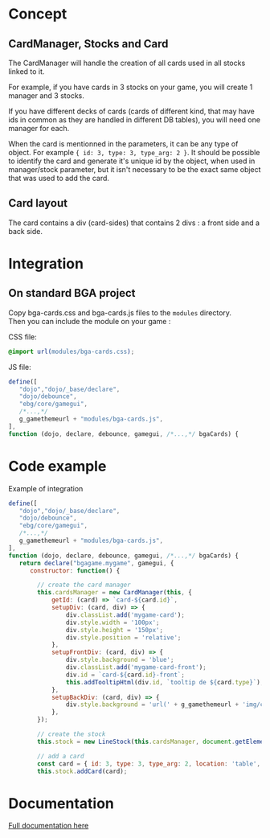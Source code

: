 # Concept
## CardManager, Stocks and Card
The CardManager will handle the creation of all cards used in all stocks linked to it.

For example, if you have cards in 3 stocks on your game, you will create 1 manager and 3 stocks.

If you have different decks of cards (cards of different kind, that may have ids in common as they are handled in different DB tables), you will need one manager for each.

When the card is mentionned in the parameters, it can be any type of object. For example `{ id: 3, type: 3, type_arg: 2 }`. It should be possible to identify the card and generate it's unique id by the object, when used in manager/stock parameter, but it isn't necessary to be the exact same object that was used to add the card.

## Card layout
The card contains a div (card-sides) that contains 2 divs : a front side and a back side.

# Integration
## On standard BGA project
Copy bga-cards.css and bga-cards.js files to the `modules` directory.  
Then you can include the module on your game :

CSS file: 
```css
@import url(modules/bga-cards.css);
```
JS file:
```js
define([
   "dojo","dojo/_base/declare",
   "dojo/debounce",
   "ebg/core/gamegui",
   /*...,*/
   g_gamethemeurl + "modules/bga-cards.js",
],
function (dojo, declare, debounce, gamegui, /*...,*/ bgaCards) {
```

# Code example

Example of integration
```js
define([
   "dojo","dojo/_base/declare",
   "dojo/debounce",
   "ebg/core/gamegui",
   /*...,*/
   g_gamethemeurl + "modules/bga-cards.js",
],
function (dojo, declare, debounce, gamegui, /*...,*/ bgaCards) {
   return declare("bgagame.mygame", gamegui, {
      constructor: function() {

        // create the card manager
        this.cardsManager = new CardManager(this, {
            getId: (card) => `card-${card.id}`,
            setupDiv: (card, div) => {
                div.classList.add('mygame-card');
                div.style.width = '100px';
                div.style.height = '150px';
                div.style.position = 'relative';
            },
            setupFrontDiv: (card, div) => {
                div.style.background = 'blue';
                div.classList.add('mygame-card-front');
                div.id = `card-${card.id}-front`;
                this.addTooltipHtml(div.id, `tooltip de ${card.type}`);
            },
            setupBackDiv: (card, div) => {
                div.style.background = 'url(' + g_gamethemeurl + 'img/card-back.jpg');
            },
        });

        // create the stock
        this.stock = new LineStock(this.cardsManager, document.getElementById('card-stock'));

        // add a card
        const card = { id: 3, type: 3, type_arg: 2, location: 'table', location_arg: 0 };
        this.stock.addCard(card);
```

# Documentation
[Full documentation here](./DOC.md)